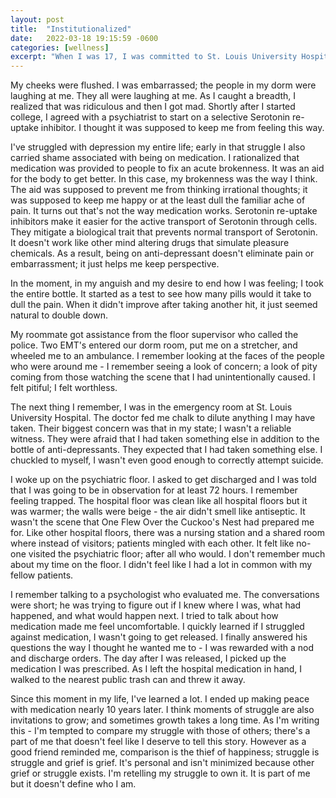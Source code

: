 ```yaml
---
layout: post
title:  "Institutionalized"
date:   2022-03-18 19:15:59 -0600
categories: [wellness]
excerpt: "When I was 17, I was committed to St. Louis University Hospital for 72 hours.  I'm retelling my struggle to own it.  It is part of me but it doesn't define who I am.  I think moments of struggle are also invitations to grow; and sometimes growth takes a long time.  As I'm writing this - I'm tempted to compare my struggle with those of others; there's a part of me that doesn't feel like I deserve to tell this story.  However as a good friend reminded me, comparison is the thief of happiness; struggle is struggle and grief is grief.  It's personal and isn't minimized because other grief or struggle exists."
---
```

My cheeks were flushed.  I was embarrassed; the people in my dorm were laughing at me.  They all were laughing at me.  As I caught a breadth, I realized that was ridiculous and then I got mad.  Shortly after I started college, I agreed with a psychiatrist to start on a selective Serotonin re-uptake inhibitor.  I thought it was supposed to keep me from feeling this way.

I've struggled with depression my entire life; early in that struggle I also carried shame associated with being on medication.  I rationalized that medication was provided to people to fix an acute brokenness.  It was an aid for the body to get better.  In this case, my brokenness was the way I think.  The aid was supposed to prevent me from thinking irrational thoughts; it was supposed to keep me happy or at the least dull the familiar ache of pain.  It turns out that's not the way medication works.  Serotonin re-uptake inhibitors make it easier for the active transport of Serotonin through cells.  They mitigate a biological trait that prevents normal transport of Serotonin.  It doesn't work like other mind altering drugs that simulate pleasure chemicals.  As a result, being on anti-depressant doesn't eliminate pain or embarrassment; it just helps me keep perspective.  

In the moment, in my anguish and my desire to end how I was feeling; I took the entire bottle.  It started as a test to see how many pills would it take to dull the pain.  When it didn't improve after taking another hit, it just seemed natural to double down.

My roommate got assistance from the floor supervisor who called the police.  Two EMT's entered our dorm room, put me on a stretcher, and wheeled me to an ambulance.  I remember looking at the faces of the people who were around me - I remember seeing a look of concern; a look of pity coming from those watching the scene that I had unintentionally caused.  I felt pitiful; I felt worthless.

The next thing I remember, I was in the emergency room at St. Louis University Hospital.  The doctor fed me chalk to dilute anything I may have taken.  Their biggest concern was that in my state; I wasn't a reliable witness.  They were afraid that I had taken something else in addition to the bottle of anti-depressants.  They expected that I had taken something else.  I chuckled to myself, I wasn't even good enough to correctly attempt suicide.  

I woke up on the psychiatric floor.  I asked to get discharged and I was told that I was going to be in observation for at least 72 hours.  I remember feeling trapped.  The hospital floor was clean like all hospital floors but it was warmer; the walls were beige - the air didn't smell like antiseptic.  It wasn't the scene that One Flew Over the Cuckoo's Nest had prepared me for.  Like other hospital floors, there was a nursing station and a shared room where instead of visitors; patients mingled with each other.  It felt like no-one visited the psychiatric floor; after all who would.  I don't remember much about my time on the floor.  I didn't feel like I had a lot in common with my fellow patients.  

I remember talking to a psychologist who evaluated me.  The conversations were short; he was trying to figure out if I knew where I was, what had happened, and what would happen next.  I tried to talk about how medication made me feel uncomfortable.  I quickly learned if I struggled against medication, I wasn't going to get released.  I finally answered his questions the way I thought he wanted me to - I was rewarded with a nod and discharge orders.  The day after I was released, I picked up the medication I was prescribed.  As I left the hospital medication in hand, I walked to the nearest public trash can and threw it away.

Since this moment in my life, I've learned a lot.  I ended up making peace with medication nearly 10 years later.  I think moments of struggle are also invitations to grow; and sometimes growth takes a long time.  As I'm writing this - I'm tempted to compare my struggle with those of others; there's a part of me that doesn't feel like I deserve to tell this story.  However as a good friend reminded me, comparison is the thief of happiness; struggle is struggle and grief is grief.  It's personal and isn't minimized because other grief or struggle exists.  I'm retelling my struggle to own it.  It is part of me but it doesn't define who I am.  